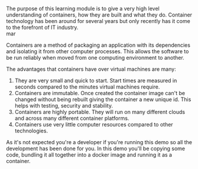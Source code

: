 
The purpose of this learning module is to give a very high level understanding of containers, how they are built and what they do.   Container technology has been around for several years but only recently has it come to the forefront of IT industry.  
mar

Containers are a method of packaging an application with its dependencies and isolating it from other computer processes.  This allows the software to be run reliably when moved from one computing environment to another.

The advantages that containers have over virtual machines are many:

1. They are very small and quick to start. Start times are measured in seconds compared to the minutes virtual machines require.
2. Containers are immutable. Once created the container image can't be changed without being rebuilt giving the container a new unique id. This helps with testing, security and stability.
3. Containers are highly portable. They will run on many different clouds and across many different container platforms.
4. Containers use very little computer resources compared to other technologies.

As it's not expected you're a developer if you're running this demo so all the development has been done for you. In this demo you'll be copying some code, bundling it all together into a docker image and running it as a container.